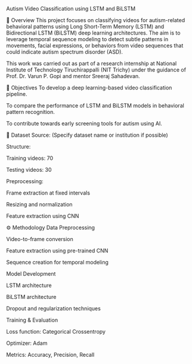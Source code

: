 Autism Video Classification using LSTM and BiLSTM

📌 Overview
This project focuses on classifying videos for autism-related behavioral patterns using Long Short-Term Memory (LSTM) and Bidirectional LSTM (BiLSTM) deep learning architectures.
The aim is to leverage temporal sequence modeling to detect subtle patterns in movements, facial expressions, or behaviors from video sequences that could indicate autism spectrum disorder (ASD).

This work was carried out as part of a research internship at National Institute of Technology Tiruchirappalli (NIT Trichy) under the guidance of Prof. Dr. Varun P. Gopi and mentor Sreeraj Sahadevan.

🎯 Objectives
To develop a deep learning-based video classification pipeline.

To compare the performance of LSTM and BiLSTM models in behavioral pattern recognition.

To contribute towards early screening tools for autism using AI.

📂 Dataset
Source: (Specify dataset name or institution if possible)

Structure:

Training videos: 70

Testing videos: 30

Preprocessing:

Frame extraction at fixed intervals

Resizing and normalization

Feature extraction using CNN 

⚙️ Methodology
Data Preprocessing

Video-to-frame conversion

Feature extraction using pre-trained CNN

Sequence creation for temporal modeling

Model Development

LSTM architecture

BiLSTM architecture

Dropout and regularization techniques

Training & Evaluation

Loss function: Categorical Crossentropy

Optimizer: Adam

Metrics: Accuracy, Precision, Recall
